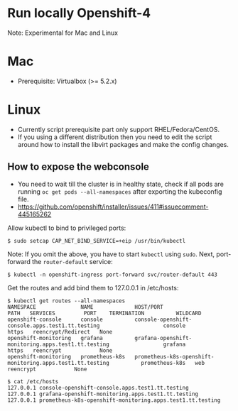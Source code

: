 # Run locally Openshift-4

Note: Experimental for Mac and Linux

Mac
===

- Prerequisite: Virtualbox (>= 5.2.x)

Linux
=====

- Currently script prerequisite part only support RHEL/Fedora/CentOS.
- If you using a different distribution then you need to edit the script around how to install the libvirt packages and make the config changes.


How to expose the webconsole
----------------------------

- You need to wait till the cluster is in healthy state, check if all pods are running `oc get pods --all-namespaces` after exporting the kubeconfig file.
- https://github.com/openshift/installer/issues/411#issuecomment-445165262 

Allow kubectl to bind to privileged ports:

```
$ sudo setcap CAP_NET_BIND_SERVICE=+eip /usr/bin/kubectl
```

Note: If you omit the above, you have to start `kubectl` using `sudo`. Next, port-forward the `router-default` service:

```
$ kubectl -n openshift-ingress port-forward svc/router-default 443
```

Get the routes and add bind them to 127.0.0.1 in /etc/hosts:

```
$ kubectl get routes --all-namespaces
NAMESPACE              NAME             HOST/PORT                                                   PATH   SERVICES         PORT    TERMINATION          WILDCARD
openshift-console      console          console-openshift-console.apps.test1.tt.testing                    console          https   reencrypt/Redirect   None
openshift-monitoring   grafana          grafana-openshift-monitoring.apps.test1.tt.testing                 grafana          https   reencrypt            None
openshift-monitoring   prometheus-k8s   prometheus-k8s-openshift-monitoring.apps.test1.tt.testing          prometheus-k8s   web     reencrypt            None

$ cat /etc/hosts
127.0.0.1 console-openshift-console.apps.test1.tt.testing
127.0.0.1 grafana-openshift-monitoring.apps.test1.tt.testing
127.0.0.1 prometheus-k8s-openshift-monitoring.apps.test1.tt.testing
```

